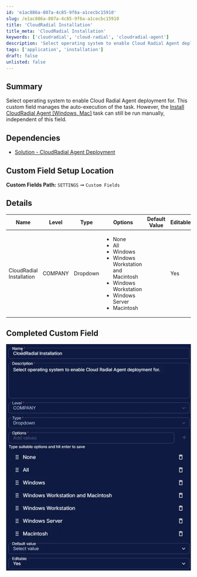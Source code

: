 ```yaml
---
id: 'e1ac886a-807a-4c85-9f6a-a1cecbc15910'
slug: /e1ac886a-807a-4c85-9f6a-a1cecbc15910
title: 'CloudRadial Installation'
title_meta: 'CloudRadial Installation'
keywords: ['cloudradial', 'cloud-radial', 'cloudradial-agent']
description: 'Select operating system to enable Cloud Radial Agent deployment for.'
tags: ['application', 'installation']
draft: false
unlisted: false
---
```


## Summary

Select operating system to enable Cloud Radial Agent deployment for. This custom field manages the auto-execution of the task. However, the [Install CloudRadial Agent [Windows, Mac]](/docs/76612d42-c62d-4d43-b7fd-227e350b420c) task can still be run manually, independent of this field.

## Dependencies

- [Solution - CloudRadial Agent Deployment](/docs/9e861bf3-2a05-46ef-9f7f-a46f33b675c5)

## Custom Field Setup Location

**Custom Fields Path:** `SETTINGS` ➞ `Custom Fields`

## Details

| Name | Level | Type | Options | Default Value | Editable | Description |
| ---- | ----- | ---- | ------- | ------------- | -------- | ----------- |
| CloudRadial Installation | COMPANY | Dropdown | <ul><li>None</li><li>All</li><li>Windows</li><li>Windows Workstation and Macintosh</li><li>Windows Workstation</li><li>Windows Server</li><li>Macintosh</li></ul> | | Yes | Select operating system to enable Cloud Radial Agent deployment for. |

## Completed Custom Field

![Image1](../../../static/img/docs/e1ac886a-807a-4c85-9f6a-a1cecbc15910/image1.webp)
